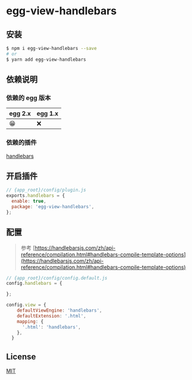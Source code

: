<!--
 * @Author: 姜彦汐
 * @Date: 2020-12-04 13:26:18
 * @LastEditors: 姜彦汐
 * @LastEditTime: 2021-04-22 08:55:18
 * @Description: 
 * @Contact: jiangyanxi@live.com
 * @FilePath: /egg-view-handlebars/README.md
-->
# egg-view-handlebars
## 安装

```bash
$ npm i egg-view-handlebars --save
# or
$ yarn add egg-view-handlebars
```

## 依赖说明

### 依赖的 egg 版本

egg 2.x | egg 1.x
--- | ---
😁 | ❌

### 依赖的插件

[handlebars](https://github.com/handlebars-lang/handlebars.js)

## 开启插件

```js
// {app_root}/config/plugin.js
exports.handlebars = {
  enable: true,
  package: 'egg-view-handlebars',
};
```

## 配置

> 参考 [https://handlebarsjs.com/zh/api-reference/compilation.html#handlebars-compile-template-options](https://handlebarsjs.com/zh/api-reference/compilation.html#handlebars-compile-template-options)

```js
// {app_root}/config/config.default.js
config.handlebars = {

};

config.view = {
    defaultViewEngine: 'handlebars',
    defaultExtension: '.html',
    mapping: {
      '.html': 'handlebars',
    },
  }
```
## License

[MIT](LICENSE)